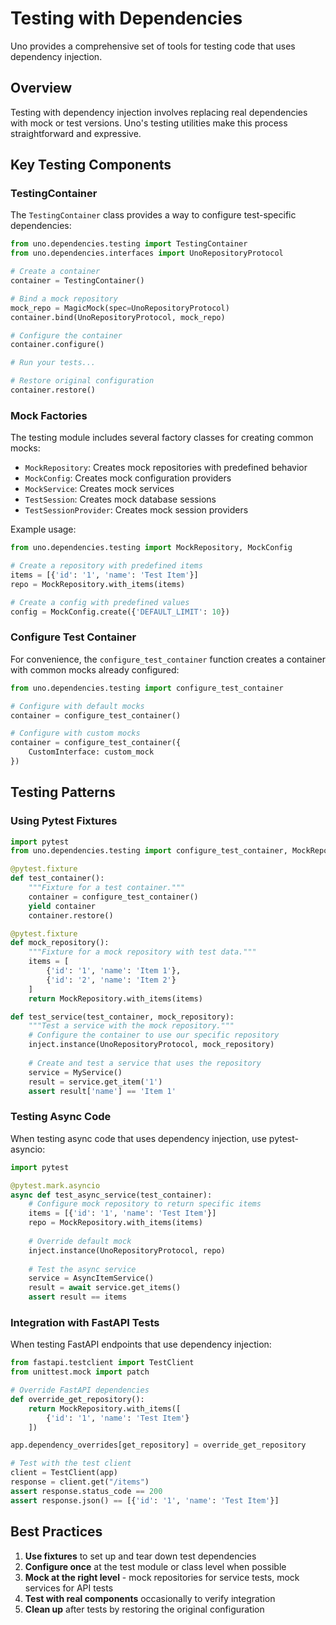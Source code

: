 # Testing with Dependencies

Uno provides a comprehensive set of tools for testing code that uses dependency injection.

## Overview

Testing with dependency injection involves replacing real dependencies with mock or test versions. Uno's testing utilities make this process straightforward and expressive.

## Key Testing Components

### TestingContainer

The `TestingContainer` class provides a way to configure test-specific dependencies:

```python
from uno.dependencies.testing import TestingContainer
from uno.dependencies.interfaces import UnoRepositoryProtocol

# Create a container
container = TestingContainer()

# Bind a mock repository
mock_repo = MagicMock(spec=UnoRepositoryProtocol)
container.bind(UnoRepositoryProtocol, mock_repo)

# Configure the container
container.configure()

# Run your tests...

# Restore original configuration
container.restore()
```

### Mock Factories

The testing module includes several factory classes for creating common mocks:

- `MockRepository`: Creates mock repositories with predefined behavior
- `MockConfig`: Creates mock configuration providers
- `MockService`: Creates mock services
- `TestSession`: Creates mock database sessions
- `TestSessionProvider`: Creates mock session providers

Example usage:

```python
from uno.dependencies.testing import MockRepository, MockConfig

# Create a repository with predefined items
items = [{'id': '1', 'name': 'Test Item'}]
repo = MockRepository.with_items(items)

# Create a config with predefined values
config = MockConfig.create({'DEFAULT_LIMIT': 10})
```

### Configure Test Container

For convenience, the `configure_test_container` function creates a container with common mocks already configured:

```python
from uno.dependencies.testing import configure_test_container

# Configure with default mocks
container = configure_test_container()

# Configure with custom mocks
container = configure_test_container({
    CustomInterface: custom_mock
})
```

## Testing Patterns

### Using Pytest Fixtures

```python
import pytest
from uno.dependencies.testing import configure_test_container, MockRepository

@pytest.fixture
def test_container():
    """Fixture for a test container."""
    container = configure_test_container()
    yield container
    container.restore()

@pytest.fixture
def mock_repository():
    """Fixture for a mock repository with test data."""
    items = [
        {'id': '1', 'name': 'Item 1'},
        {'id': '2', 'name': 'Item 2'}
    ]
    return MockRepository.with_items(items)

def test_service(test_container, mock_repository):
    """Test a service with the mock repository."""
    # Configure the container to use our specific repository
    inject.instance(UnoRepositoryProtocol, mock_repository)
    
    # Create and test a service that uses the repository
    service = MyService()
    result = service.get_item('1')
    assert result['name'] == 'Item 1'
```

### Testing Async Code

When testing async code that uses dependency injection, use pytest-asyncio:

```python
import pytest

@pytest.mark.asyncio
async def test_async_service(test_container):
    # Configure mock repository to return specific items
    items = [{'id': '1', 'name': 'Test Item'}]
    repo = MockRepository.with_items(items)
    
    # Override default mock
    inject.instance(UnoRepositoryProtocol, repo)
    
    # Test the async service
    service = AsyncItemService()
    result = await service.get_items()
    assert result == items
```

### Integration with FastAPI Tests

When testing FastAPI endpoints that use dependency injection:

```python
from fastapi.testclient import TestClient
from unittest.mock import patch

# Override FastAPI dependencies
def override_get_repository():
    return MockRepository.with_items([
        {'id': '1', 'name': 'Test Item'}
    ])

app.dependency_overrides[get_repository] = override_get_repository

# Test with the test client
client = TestClient(app)
response = client.get("/items")
assert response.status_code == 200
assert response.json() == [{'id': '1', 'name': 'Test Item'}]
```

## Best Practices

1. **Use fixtures** to set up and tear down test dependencies
2. **Configure once** at the test module or class level when possible
3. **Mock at the right level** - mock repositories for service tests, mock services for API tests
4. **Test with real components** occasionally to verify integration
5. **Clean up** after tests by restoring the original configuration